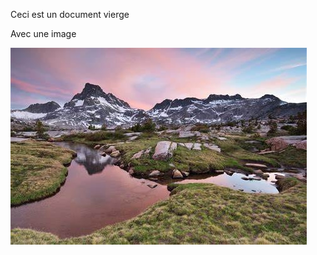 ﻿Ceci est un document vierge

Avec une image

![Nikon D750 High Resolution Image Samples - Photography Life](Aspose.Words.32fde1d3-6c22-4e84-ae01-5800e291b431.001.jpeg)
